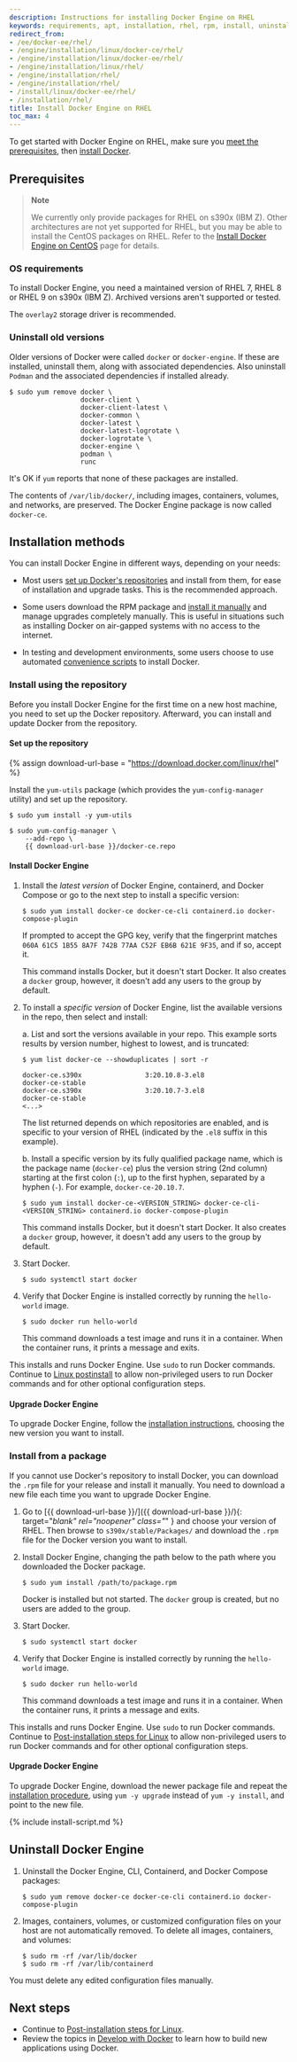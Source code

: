```yaml
---
description: Instructions for installing Docker Engine on RHEL
keywords: requirements, apt, installation, rhel, rpm, install, uninstall, upgrade, update, s390x, ibm-z
redirect_from:
- /ee/docker-ee/rhel/
- /engine/installation/linux/docker-ce/rhel/
- /engine/installation/linux/docker-ee/rhel/
- /engine/installation/linux/rhel/
- /engine/installation/rhel/
- /engine/installation/rhel/
- /install/linux/docker-ee/rhel/
- /installation/rhel/
title: Install Docker Engine on RHEL
toc_max: 4
---
```


To get started with Docker Engine on RHEL, make sure you
[meet the prerequisites](#prerequisites), then
[install Docker](#installation-methods).

## Prerequisites

> **Note**
>
> We currently only provide packages for RHEL on s390x (IBM Z). Other architectures
> are not yet supported for RHEL, but you may be able to install the CentOS packages
> on RHEL. Refer to the [Install Docker Engine on CentOS](centos.md) page for details.

### OS requirements

To install Docker Engine, you need a maintained version of RHEL 7, RHEL 8 or RHEL 9 on s390x (IBM Z).
Archived versions aren't supported or tested.

The `overlay2` storage driver is recommended.

### Uninstall old versions

Older versions of Docker were called `docker` or `docker-engine`. If these are
installed, uninstall them, along with associated dependencies. Also uninstall 
`Podman` and the associated dependencies if installed already. 

```console
$ sudo yum remove docker \
                  docker-client \
                  docker-client-latest \
                  docker-common \
                  docker-latest \
                  docker-latest-logrotate \
                  docker-logrotate \
                  docker-engine \
                  podman \
                  runc
```

It's OK if `yum` reports that none of these packages are installed.

The contents of `/var/lib/docker/`, including images, containers, volumes, and
networks, are preserved. The Docker Engine package is now called `docker-ce`.

## Installation methods

You can install Docker Engine in different ways, depending on your needs:

- Most users
  [set up Docker's repositories](#install-using-the-repository) and install
  from them, for ease of installation and upgrade tasks. This is the
  recommended approach.

- Some users download the RPM package and
  [install it manually](#install-from-a-package) and manage
  upgrades completely manually. This is useful in situations such as installing
  Docker on air-gapped systems with no access to the internet.

- In testing and development environments, some users choose to use automated
  [convenience scripts](#install-using-the-convenience-script) to install Docker.

### Install using the repository

Before you install Docker Engine for the first time on a new host machine, you need
to set up the Docker repository. Afterward, you can install and update Docker
from the repository.

#### Set up the repository

{% assign download-url-base = "https://download.docker.com/linux/rhel" %}

Install the `yum-utils` package (which provides the `yum-config-manager`
utility) and set up the repository.

```console
$ sudo yum install -y yum-utils

$ sudo yum-config-manager \
    --add-repo \
    {{ download-url-base }}/docker-ce.repo
```

#### Install Docker Engine

1.  Install the _latest version_ of Docker Engine, containerd, and Docker Compose
    or go to the next step to install a specific version:

    ```console
    $ sudo yum install docker-ce docker-ce-cli containerd.io docker-compose-plugin
    ```

    If prompted to accept the GPG key, verify that the fingerprint matches
    `060A 61C5 1B55 8A7F 742B 77AA C52F EB6B 621E 9F35`, and if so, accept it.

    This command installs Docker, but it doesn't start Docker. It also creates a
    `docker` group, however, it doesn't add any users to the group by default.

2.  To install a _specific version_ of Docker Engine, list the available versions
    in the repo, then select and install:

    a. List and sort the versions available in your repo. This example sorts
       results by version number, highest to lowest, and is truncated:

    ```console
    $ yum list docker-ce --showduplicates | sort -r

    docker-ce.s390x                3:20.10.8-3.el8                 docker-ce-stable
    docker-ce.s390x                3:20.10.7-3.el8                 docker-ce-stable
    <...>
    ```

    The list returned depends on which repositories are enabled, and is specific
    to your version of RHEL (indicated by the `.el8` suffix in this example).

    b. Install a specific version by its fully qualified package name, which is
       the package name (`docker-ce`) plus the version string (2nd column)
       starting at the first colon (`:`), up to the first hyphen, separated by
       a hyphen (`-`). For example, `docker-ce-20.10.7`.

    ```console
    $ sudo yum install docker-ce-<VERSION_STRING> docker-ce-cli-<VERSION_STRING> containerd.io docker-compose-plugin
    ```

    This command installs Docker, but it doesn't start Docker. It also creates a
    `docker` group, however, it doesn't add any users to the group by default.

3.  Start Docker.

    ```console
    $ sudo systemctl start docker
    ```

4.  Verify that Docker Engine is installed correctly by running the `hello-world`
    image.

    ```console
    $ sudo docker run hello-world
    ```

    This command downloads a test image and runs it in a container. When the
    container runs, it prints a message and exits.

This installs and runs Docker Engine. Use `sudo` to run Docker
commands. Continue to [Linux postinstall](linux-postinstall.md) to allow
non-privileged users to run Docker commands and for other optional configuration
steps.

#### Upgrade Docker Engine

To upgrade Docker Engine, follow the [installation instructions](#install-using-the-repository),
choosing the new version you want to install.

### Install from a package

If you cannot use Docker's repository to install Docker, you can download the
`.rpm` file for your release and install it manually. You need to download
a new file each time you want to upgrade Docker Engine.

1.  Go to [{{ download-url-base }}/]({{ download-url-base }}/){: target="_blank" rel="noopener" class="_" }
    and choose your version of RHEL. Then browse to `s390x/stable/Packages/`
    and download the `.rpm` file for the Docker version you want to install.

2.  Install Docker Engine, changing the path below to the path where you downloaded
    the Docker package.

    ```console
    $ sudo yum install /path/to/package.rpm
    ```

    Docker is installed but not started. The `docker` group is created, but no
    users are added to the group.

3.  Start Docker.

    ```console
    $ sudo systemctl start docker
    ```

4.  Verify that Docker Engine is installed correctly by running the `hello-world`
    image.

    ```console
    $ sudo docker run hello-world
    ```

    This command downloads a test image and runs it in a container. When the
    container runs, it prints a message and exits.

This installs and runs Docker Engine. Use `sudo` to run Docker commands.
Continue to [Post-installation steps for Linux](linux-postinstall.md) to allow
non-privileged users to run Docker commands and for other optional configuration
steps.

#### Upgrade Docker Engine

To upgrade Docker Engine, download the newer package file and repeat the
[installation procedure](#install-from-a-package), using `yum -y upgrade`
instead of `yum -y install`, and point to the new file.

{% include install-script.md %}

## Uninstall Docker Engine

1.  Uninstall the Docker Engine, CLI, Containerd, and Docker Compose packages:

    ```console
    $ sudo yum remove docker-ce docker-ce-cli containerd.io docker-compose-plugin
    ```

2.  Images, containers, volumes, or customized configuration files on your host
    are not automatically removed. To delete all images, containers, and
    volumes:

    ```console
    $ sudo rm -rf /var/lib/docker
    $ sudo rm -rf /var/lib/containerd
    ```

You must delete any edited configuration files manually.

## Next steps

- Continue to [Post-installation steps for Linux](linux-postinstall.md).
- Review the topics in [Develop with Docker](../../develop/index.md) to learn how to build new applications using Docker.

